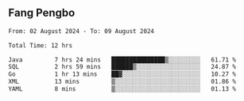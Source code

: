 ## Fang Pengbo

<!--START_SECTION:waka-->

```txt
From: 02 August 2024 - To: 09 August 2024

Total Time: 12 hrs

Java         7 hrs 24 mins   ███████████████▒░░░░░░░░░   61.71 %
SQL          2 hrs 59 mins   ██████▒░░░░░░░░░░░░░░░░░░   24.87 %
Go           1 hr 13 mins    ██▓░░░░░░░░░░░░░░░░░░░░░░   10.27 %
XML          13 mins         ▒░░░░░░░░░░░░░░░░░░░░░░░░   01.86 %
YAML         8 mins          ▒░░░░░░░░░░░░░░░░░░░░░░░░   01.13 %
```

<!--END_SECTION:waka-->